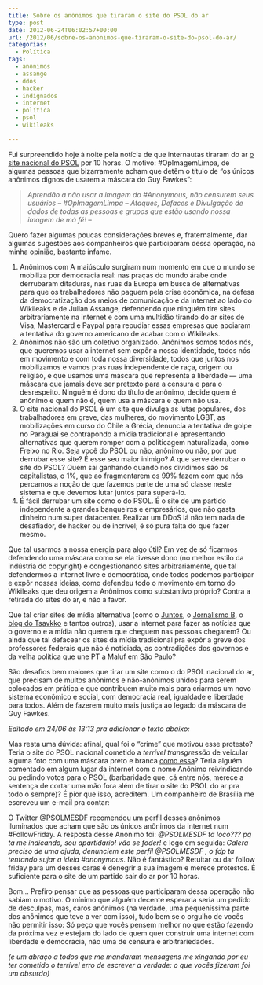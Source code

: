 ```yaml
---
title: Sobre os anônimos que tiraram o site do PSOL do ar
type: post
date: 2012-06-24T06:02:57+00:00
url: /2012/06/sobre-os-anonimos-que-tiraram-o-site-do-psol-do-ar/
categorias:
  - Política
tags:
  - anônimos
  - assange
  - ddos
  - hacker
  - indignados
  - internet
  - política
  - psol
  - wikileaks

---
```

Fui surpreendido hoje à noite pela notícia de que internautas tiraram do ar [o site nacional do PSOL][1] por 10 horas. O motivo: #OpImagemLimpa, de algumas pessoas que bizarramente acham que detêm o título de “os únicos anônimos dignos de usarem a máscara do Guy Fawkes”:

> _Aprendão a não usar a imagem do #Anonymous, não censurem seus usuários – #OpImagemLimpa – Ataques, Defaces e Divulgação de dados de todas as pessoas e grupos que estão usando nossa imagem de má fé! –_

Quero fazer algumas poucas considerações breves e, fraternalmente, dar algumas sugestões aos companheiros que participaram dessa operação, na minha opinião, bastante infame.

  1. Anônimos com A maiúsculo surgiram num momento em que o mundo se mobiliza por democracia real: nas praças do mundo árabe onde derrubaram ditaduras, nas ruas da Europa em busca de alternativas para que os trabalhadores não paguem pela crise econômica, na defesa da democratização dos meios de comunicação e da internet ao lado do Wikileaks e de Julian Assange, defendendo que ninguém tire sites arbitrariamente na internet e com uma multidão tirando do ar sites de Visa, Mastercard e Paypal para repudiar essas empresas que apoiaram a tentativa do governo americano de acabar com o Wikileaks.
  2. Anônimos não são um coletivo organizado. Anônimos somos todos nós, que queremos usar a internet sem expôr a nossa identidade, todos nós em movimento e com toda nossa diversidade, todos que juntos nos mobilizamos e vamos pras ruas independente de raça, origem ou religião, e que usamos uma máscara que representa a liberdade — uma máscara que jamais deve ser pretexto para a censura e para o desrespeito. Ninguém é dono do título de anônimo, decide quem é anônimo e quem não é, quem usa a máscara e quem não usa.
  3. O site nacional do PSOL é um site que divulga as lutas populares, dos trabalhadores em greve, das mulheres, do movimento LGBT, as mobilizações em curso do Chile a Grécia, denuncia a tentativa de golpe no Paraguai se contrapondo à mídia tradicional e apresentando alternativas que querem romper com a politicagem naturalizada, como Freixo no Rio. Seja você do PSOL ou não, anônimo ou não, por que derrubar esse site? É esse seu maior inimigo? A que serve derrubar o site do PSOL? Quem sai ganhando quando nos dividimos são os capitalistas, o 1%, que ao fragmentarem os 99% fazem com que nós percamos a noção de que fazemos parte de uma só classe neste sistema e que devemos lutar juntos para superá-lo.
  4. É fácil derrubar um site como o do PSOL. É o site de um partido independente a grandes banqueiros e empresários, que não gasta dinheiro num super datacenter. Realizar um DDoS lá não tem nada de desafiador, de hacker ou de incrível; é só pura falta do que fazer mesmo.

Que tal usarmos a nossa energia para algo útil? Em vez de só ficarmos defendendo uma máscara como se ela tivesse dono (no melhor estilo da indústria do copyright) e congestionando sites arbitrariamente, que tal defendermos a internet livre e democrática, onde todos podemos participar e expôr nossas ideias, como defendeu todo o movimento em torno do Wikileaks que deu origem a Anônimos como substantivo próprio? Contra a retirada do sites do ar, e não a favor.

Que tal criar sites de mídia alternativa (como o [Juntos][2], o [Jornalismo B][3], o [blog do Tsavkko][4] e tantos outros), usar a internet para fazer as notícias que o governo e a mídia não querem que cheguem nas pessoas chegarem? Ou ainda que tal defacear os sites da mídia tradicional pra expôr a greve dos professores federais que não é noticiada, as contradições dos governos e da velha política que une PT a Maluf em São Paulo?

São desafios bem maiores que tirar um site como o do PSOL nacional do ar, que precisam de muitos anônimos e não-anônimos unidos para serem colocados em prática e que contribuem muito mais para criarmos um novo sistema econômico e social, com democracia real, igualdade e liberdade para todos. Além de fazerem muito mais justiça ao legado da máscara de Guy Fawkes.

_Editado em 24/06 às 13:13 pra adicionar o texto abaixo:_

Mas resta uma dúvida: afinal, qual foi o “crime” que motivou esse protesto? Teria o site do PSOL nacional cometido a _terrível transgressão_ de veicular alguma foto com uma máscara preto e branca [como essa][5]? Teria alguém comentado em algum lugar da internet com o nome Anônimo reivindicando ou pedindo votos para o PSOL (barbaridade que, cá entre nós, merece a sentença de cortar uma mão fora além de tirar o site do PSOL do ar pra todo o sempre)? É pior que isso, acreditem. Um companheiro de Brasília me escreveu um e-mail pra contar:

O Twitter [@PSOLMESDF][6] recomendou um perfil desses anônimos iluminados que acham que são os únicos anônimos da internet num #FollowFriday. A resposta desse Anônimo foi: _@PSOLMESDF ta loco??? pq ta me indicando, sou apartidario! vão se foder!_ e logo em seguida: _Galera preciso de uma ajuda, denunciem este perfil @PSOLMESDF , o fdp ta tentando sujar a ideia ‪#anonymous‬_. Não é fantástico? Retuitar ou dar follow friday para um desses caras é denegrir a sua imagem e merece protestos. É suficiente para o site de um partido sair do ar por 10 horas.

Bom… Prefiro pensar que as pessoas que participaram dessa operação não sabiam o motivo. O mínimo que alguém decente esperaria seria um pedido de desculpas, mas, caros anônimos (na verdade, uma pequeníssima parte dos anônimos que teve a ver com isso), tudo bem se o orgulho de vocês não permitir isso: Só peço que vocês pensem melhor no que estão fazendo da próxima vez e estejam do lado de quem quer construir uma internet com liberdade e democracia, não uma de censura e arbitrariedades.

_(e um abraço a todos que me mandaram mensagens me xingando por eu ter cometido o terrível erro de escrever a verdade: o que vocês fizeram foi um absurdo)_

 [1]: http://www.psol50.org.br/
 [2]: http://juntos.org.br/
 [3]: http://jornalismob.com/
 [4]: http://tsavkko.com.br/
 [5]: /wp-content/uploads/2012/06/548895_3657547996118_1909347703_o.jpg
 [6]: http://twitter.com/PSOLMESDF
